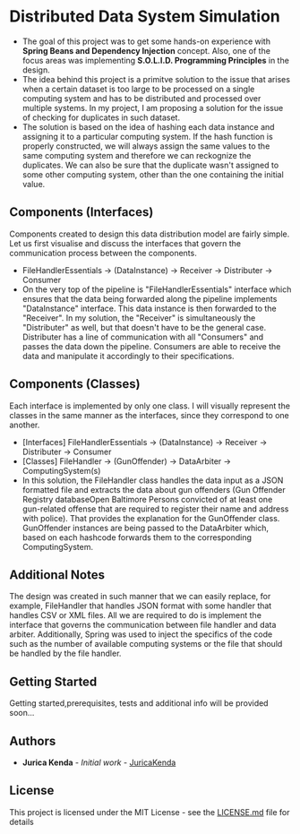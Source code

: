 # Distributed Data System Simulation

* The goal of this project was to get some hands-on experience with **Spring Beans and Dependency Injection** concept. Also, one of the focus areas was implementing **S.O.L.I.D. Programming Principles** in the design.
* The idea behind this project is a primitve solution to the issue that arises when a certain dataset is too large to be processed on a single computing  system and has to be distributed and processed over multiple systems. In my project, I am proposing a solution for the issue of checking for duplicates in such dataset. 
* The solution is based on the idea of hashing each data instance and assigning it to a particular computing system. If the hash function is properly constructed, we will always assign the same values to the same computing system and therefore we can reckognize the duplicates. We can also be sure that the duplicate wasn't assigned to some other computing system, other than the one containing the initial value. 
## Components (Interfaces)
Components created to design this data distribution model are fairly simple. Let us first visualise and discuss the interfaces that govern the communication process between the components.
* FileHandlerEssentials -> (DataInstance) -> Receiver -> Distributer -> Consumer
* On the very top of the pipeline  is "FileHandlerEssentials" interface which ensures that the data being forwarded along the pipeline implements "DataInstance" interface. This data instance is then forwarded to the "Receiver". In my solution, the "Receiver" is simultaneously the "Distributer" as well, but that doesn't have to be the general case. Distributer has a line of communication with all "Consumers" and passes the data down the pipeline.  Consumers are able to receive the data and manipulate it accordingly to their specifications. 
## Components (Classes)
Each interface is implemented by only one class. I will visually represent the classes in the same manner as the interfaces, since they correspond to one another.
* [Interfaces] FileHandlerEssentials -> (DataInstance) -> Receiver -> Distributer -> Consumer
* [Classes]      FileHandler -> (GunOffender) -> DataArbiter -> ComputingSystem(s)
* In this solution, the FileHandler class handles the data input as a JSON formatted file and extracts the data about gun offenders (Gun Offender Registry databaseOpen Baltimore Persons convicted of at least one gun-related offense that are required to register their name and address with police). That provides the explanation for the GunOffender class. GunOffender instances are being passed to the DataArbiter which, based on each hashcode forwards them to the corresponding ComputingSystem.  
## Additional Notes
The design was created in such manner that we can easily replace, for example, FileHandler that handles JSON format with some handler that handles CSV or XML files. All we are required to do is implement the interface that governs the communication between file handler and data arbiter.
Additionally, Spring was used to inject the specifics of the code such as the number of available computing systems or the file that should be handled by the file handler.

## Getting Started
Getting started,prerequisites, tests and additional info will be provided soon...

## Authors

* **Jurica Kenda** - *Initial work* - [JuricaKenda](https://github.com/juricaKenda)

## License

This project is licensed under the MIT License - see the [LICENSE.md](LICENSE.md) file for details
